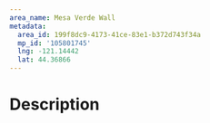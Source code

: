 ```yaml
---
area_name: Mesa Verde Wall
metadata:
  area_id: 199f8dc9-4173-41ce-83e1-b372d743f34a
  mp_id: '105801745'
  lng: -121.14442
  lat: 44.36866
---
```

# Description
